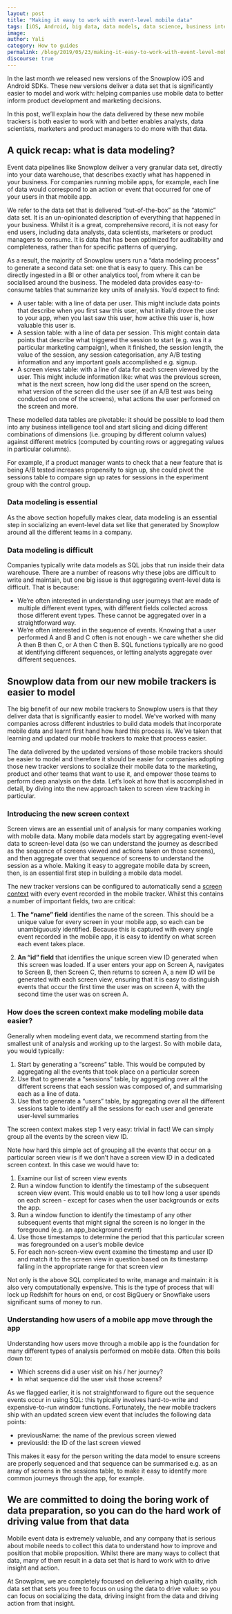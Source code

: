 ```yaml
---
layout: post
title: "Making it easy to work with event-level mobile data"
tags: [iOS, Android, big data, data models, data science, business intelligence, data for business]
image:
author: Yali
category: How to guides
permalink: /blog/2019/05/23/making-it-easy-to-work-with-event-level-mobile-data/
discourse: true
---
```



In the last month we released new versions of the Snowplow iOS and Android SDKs. These new versions deliver a data set that is significantly easier to model and work with: helping companies use mobile data to better inform product development and marketing decisions.

In this post, we’ll explain how the data delivered by these new mobile trackers is both easier to work with and better enables analysts, data scientists, marketers and product managers to do more with that data.


## A quick recap: what is data modeling?

Event data pipelines like Snowplow deliver a very granular data set, directly into your data warehouse, that describes exactly what has happened in your business. For companies running mobile apps, for example, each line of data would correspond to an action or event that occurred for one of your users in that mobile app.

We refer to the data set that is delivered “out-of-the-box” as the “atomic” data set. It is an un-opinionated description of everything that happened in your business. Whilst it is a great, comprehensive record, it is not easy for end users, including data analysts, data scientists, marketers or product managers to consume. It is data that has been optimized for auditability and completeness, rather than for specific patterns of querying.

As a result, the majority of Snowplow users run a “data modeling process” to generate a second data set: one that is easy to query. This can be directly ingested in a BI or other analytics tool, from where it can be socialised around the business. The modeled data provides easy-to-consume tables that summarize key units of analysis. You’d expect to find:

* A user table: with a line of data per user. This might include data points that describe when you first saw this user, what initially drove the user to your app, when you last saw this user, how active this user is, how valuable this user is.
* A session table: with a line of data per session. This might contain data points that describe what triggered the session to start (e.g. was it a particular marketing campaign), when it finished, the session length, the value of the session, any session categorisation, any A/B testing information and any important goals accomplished e.g. signup.
* A screen views table: with a line of data for each screen viewed by the user. This might include information like: what was the previous screen, what is the next screen, how long did the user spend on the screen, what version of the screen did the user see (if an A/B test was being conducted on one of the screens), what actions the user performed on the screen and more.

These modelled data tables are pivotable: it should be possible to load them into any business intelligence tool and start slicing and dicing different combinations of dimensions (i.e. grouping by different column values) against different metrics (computed by counting rows or aggregating values in particular columns).

For example, if a product manager wants to check that a new feature that is being A/B tested increases propensity to sign up, she could pivot the sessions table to compare sign up rates for sessions in the experiment group with the control group.

### Data modeling is essential

As the above section hopefully makes clear, data modeling is an essential step in socializing an event-level data set like that generated by Snowplow around all the different teams in a company.

### Data modeling is difficult

Companies typically write data models as SQL jobs that run inside their data warehouse. There are a number of reasons why these jobs are difficult to write and maintain, but one big issue is that aggregating event-level data is difficult. That is because:

* We’re often interested in understanding user journeys that are made of multiple different event types, with different fields collected across those different event types. These cannot be aggregated over in a straightforward way.
* We’re often interested in the sequence of events. Knowing that a user performed A and B and C often is not enough - we care whether she did A then B then C, or A then C then B. SQL functions typically are no good at identifying different sequences, or letting analysts aggregate over different sequences.

## Snowplow data from our new mobile trackers is easier to model

The big benefit of our new mobile trackers to Snowplow users is that they deliver data that is significantly easier to model. We’ve worked with many companies across different industries to build data models that incorporate mobile data and learnt first hand how hard this process is. We’ve taken that learning and updated our mobile trackers to make that process easier.

The data delivered by the updated versions of those mobile trackers should be easier to model and therefore it should be easier for companies adopting those new tracker versions to socialize their mobile data to the marketing, product and other teams that want to use it, and empower those teams to perform deep analysis on the data. Let’s look at how that is accomplished in detail, by diving into the new approach taken to screen view tracking in particular.

### Introducing the new screen context

Screen views are an essential unit of analysis for many companies working with mobile data. Many mobile data models start by aggregating event-level data to screen-level data (so we can understand the journey as described as the sequence of screens viewed and actions taken on those screens), and then aggregate over that sequence of screens to understand the session as a whole. Making it easy to aggregate mobile data by screen, then, is an essential first step in building a mobile data model.

The new tracker versions can be configured to automatically send a [screen context](https://github.com/snowplow/iglu-central/blob/master/schemas/com.snowplowanalytics.mobile/screen/jsonschema/1-0-0) with every event recorded in the mobile tracker. Whilst this contains a number of important fields, two are critical:

1. **The “name” field** identifies the name of the screen. This should be a unique value for every screen in your mobile app, so each can be unambiguously identified. Because this is captured with every single event recorded in the mobile app, it is easy to identify on what screen each event takes place.

2. **An “id” field** that identifies the unique screen view ID generated when this screen was loaded. If a user enters your app on Screen A, navigates to Screen B, then Screen C, then returns to screen A, a new ID will be generated with each screen view, ensuring that it is easy to distinguish events that occur the first time the user was on screen A, with the second time the user was on screen A.

### How does the screen context make modeling mobile data easier?

Generally when modeling event data, we recommend starting from the smallest unit of analysis and working up to the largest. So with mobile data, you would typically:

1. Start by generating a “screens” table. This would be computed by aggregating all the events that took place on a particular screen
2. Use that to generate a “sessions” table, by aggregating over all the different screens that each session was composed of, and summarising each as a line of data.
3. Use that to generate a “users” table, by aggregating over all the different sessions table to identify all the sessions for each user and generate user-level summaries

The screen context makes step 1 very easy: trivial in fact! We can simply group all the events by the screen view ID.

Note how hard this simple act of grouping all the events that occur on a particular screen view is if we don’t have a screen view ID in a dedicated screen context. In this case we would have to:

1. Examine our list of screen view events
2. Run a window function to identify the timestamp of the subsequent screen view event. This would enable us to tell how long a user spends on each screen - except for cases when the user backgrounds or exits the app.
3. Run a window function to identify the timestamp of any other subsequent events that might signal the screen is no longer in the foreground (e.g. an app_background event)
4. Use those timestamps to determine the period that this particular screen was foregrounded on a user’s mobile device
5. For each non-screen-view event examine the timestamp and user ID and match it to the screen view in question based on its timestamp falling in the appropriate range for that screen view

Not only is the above SQL complicated to write, manage and maintain: it is also very computationally expensive. This is the type of process that will lock up Redshift for hours on end, or cost BigQuery or Snowflake users significant sums of money to run.

### Understanding how users of a mobile app move through the app

Understanding how users move through a mobile app is the foundation for many different types of analysis performed on mobile data. Often this boils down to:

* Which screens did a user visit on his / her journey?
* In what sequence did the user visit those screens?

As we flagged earlier, it is not straightforward to figure out the sequence events occur in using SQL: this typically involves hard-to-write and expensive-to-run window functions. Fortunately, the new mobile trackers ship with an updated screen view event that includes the following data points:

* previousName: the name of the previous screen viewed
* previousId: the ID of the last screen viewed

This makes it easy for the person writing the data model to ensure screens are properly sequenced and that sequence can be summarised e.g. as an array of screens in the sessions table, to make it easy to identify more common journeys through the app, for example.

## We are committed to doing the boring work of data preparation, so you can do the hard work of driving value from that data

Mobile event data is extremely valuable, and any company that is serious about mobile needs to collect this data to understand how to improve and position that mobile proposition. Whilst there are many ways to collect that data, many of them result in a data set that is hard to work with to drive insight and action.

At Snowplow, we are completely focused on delivering a high quality, rich data set that sets you free to focus on using the data to drive value: so you can focus on socializing the data, driving insight from the data and driving action from that insight.

